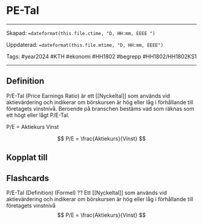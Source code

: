 # PE-Tal

---

Skapad: `=dateformat(this.file.ctime, "D, HH:mm, EEEE ")`

Uppdaterad: `=dateformat(this.file.mtime, "D, HH:mm, EEEE")`

Tags: #year2024 #KTH #ekonomi #HH1802 #begrepp #HH1802/HH1802KS1

---

## Definition

P/E-Tal (Price Earnings Ratio) är ett [[Nyckeltal]] som används vid aktievärdering och indikerar om börskursen är hög eller låg i förhållande till företagets vinstnivå. Beroende på branschen bestäms vad som räknas som ett högt eller lågt P/E-Tal.

P/E = Aktiekurs Vinst

$$
P/E = \frac{Aktiekurs}{Vinst}
$$

## Kopplat till

## Flashcards

P/E-Tal (Definition) (Formel)
??
Ett [[Nyckeltal]] som används vid aktievärdering och indikerar om börskursen är hög eller låg i förhållande till företagets vinstnivå
$$
P/E = \frac{Aktiekurs}{Vinst}
$$
<!--SR:!2024-03-23,3,250!2024-03-24,4,270-->
